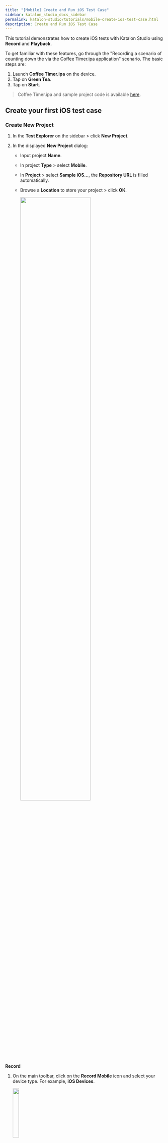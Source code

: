 ```yaml
---
title: "[Mobile] Create and Run iOS Test Case"
sidebar: katalon_studio_docs_sidebar
permalink: katalon-studio/tutorials/mobile-create-ios-test-case.html
description: Create and Run iOS Test Case 
---
```


This tutorial demonstrates how to create iOS tests with Katalon Studio using **Record** and **Playback**.

To get familiar with these features, go through the "Recording a scenario of counting down the via the Coffee Timer.ipa application" scenario. The basic steps are:
1. Launch **Coffee Timer.ipa** on the device.
2. Tap on **Green Tea**.
3. Tap on **Start**.

> Coffee Timer.ipa and sample project code is available [here](https://github.com/katalon-studio-samples/ios-mobile-tests).

## Create your first iOS test case

### Create New Project

1. In the **Test Explorer** on the sidebar > click **New Project**.

2. In the displayed **New Project** dialog:

   - Input project **Name**.
   - In project **Type** > select **Mobile**.
   - In **Project** > select **Sample iOS...**, the **Repository URL** is filled automatically.
   - Browse a **Location** to store your project > click **OK**.

      <img src="https://github.com/katalon-studio/docs-images/raw/master/katalon-studio/docs/mobile-recorder-76/iOS/create-new-project-with-sample-project.png" width=70%>

**Record**

1. On the main toolbar, click on the **Record Mobile** icon and select your device type. For example, **iOS Devices**.

   <img src="https://github.com/katalon-studio/docs-images/raw/master/katalon-studio/docs/mobile-recorder-76/iOS/record-iOS.png" width=20%>

2. In the displayed **Mobile Recorder** dialog, specify the information at the **Configurations** section:

   <img src="https://github.com/katalon-studio/docs-images/raw/master/katalon-studio/docs/mobile-recorder-76/iOS/configuration.png" width=50%>

   * **Device Name**: select one of your connected iOS  devices.
   * **Start with**: select **Application File** in the drop-down list.
   * **Application File**: Browse **Coffee Timer.ips**.

3. Click **Start** to begin recording your test case: 

   * Wait until the AUT is launched. 
   * The **Device View** and **All Objects** are ready for you to interact with the application.

4. The recorded steps and captured objects will be generated respectively in **Recorded Actions** and **Captured Objects**.

5. Stop recording and save your script.

> Click [here](https://docs.katalon.com/katalon-studio/docs/mobile-recorder-tutorials.html) for a detailed tutorial.
